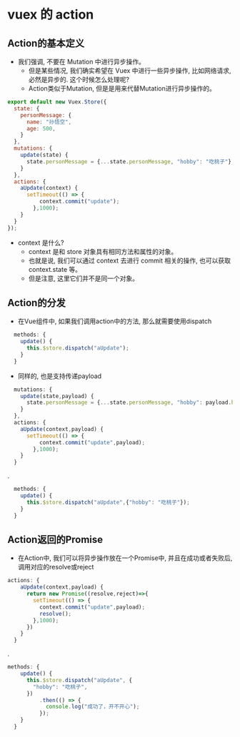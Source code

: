 # vuex 的 action

## Action的基本定义

* 我们强调, 不要在 Mutation 中进行异步操作。
  * 但是某些情况, 我们确实希望在 Vuex 中进行一些异步操作, 比如网络请求, 必然是异步的. 这个时候怎么处理呢?
  * Action类似于Mutation, 但是是用来代替Mutation进行异步操作的。

```js
export default new Vuex.Store({
  state: {
    personMessage: {
      name: "孙悟空",
      age: 500,
    }
  },
  mutations: {
    update(state) {
      state.personMessage = {...state.personMessage, "hobby": "吃桃子"};
    }
  },
  actions: {
    aUpdate(context) {
      setTimeout(() => {
          context.commit("update");
        },1000);
    }
  }
});
```

* context 是什么?
  * context 是和 store 对象具有相同方法和属性的对象。
  * 也就是说, 我们可以通过 context 去进行 commit 相关的操作, 也可以获取 context.state 等。
  * 但是注意, 这里它们并不是同一个对象。

## Action的分发

* 在Vue组件中, 如果我们调用action中的方法, 那么就需要使用dispatch

```js
  methods: {
    update() {
      this.$store.dispatch("aUpdate");
    }
  }
```

* 同样的, 也是支持传递payload

```js
  mutations: {
    update(state,payload) {
      state.personMessage = {...state.personMessage, "hobby": payload.hobby};
    }
  },
  actions: {
    aUpdate(context,payload) {
      setTimeout(() => {
          context.commit("update",payload);
        },1000);
    }
  }
```

.

```js
  methods: {
    update() {
      this.$store.dispatch("aUpdate",{"hobby": "吃桃子"});
    }
  }
```

## Action返回的Promise

* 在Action中, 我们可以将异步操作放在一个Promise中, 并且在成功或者失败后, 调用对应的resolve或reject

```js
actions: {
    aUpdate(context,payload) {
      return new Promise((resolve,reject)=>{
        setTimeout(() => {
          context.commit("update",payload);
          resolve();
        },1000);
      })
    }
  }
```

.

```js
methods: {
    update() {
      this.$store.dispatch("aUpdate", {
        "hobby": "吃桃子",
      })
          .then(() => {
            console.log("成功了，开不开心");
          });
    }
  }
```

























